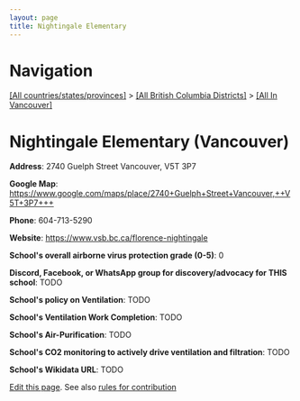 ```yaml
---
layout: page
title: Nightingale Elementary
---
```

# Navigation

[[All countries/states/provinces]](../../..) > [[All British Columbia Districts]](../..) > [[All In Vancouver]](..)

# Nightingale Elementary (Vancouver)

**Address**: 2740 Guelph Street Vancouver,  V5T 3P7

**Google Map**: <https://www.google.com/maps/place/2740+Guelph+Street+Vancouver,++V5T+3P7+++>

**Phone**: 604-713-5290

**Website**: <https://www.vsb.bc.ca/florence-nightingale>

**School's overall airborne virus protection grade (0-5)**: 0

**Discord, Facebook, or WhatsApp group for discovery/advocacy for THIS school**: TODO

**School's policy on Ventilation**: TODO

**School's Ventilation Work Completion**: TODO

**School's Air-Purification**: TODO

**School's CO2 monitoring to actively drive ventilation and filtration**: TODO

**School's Wikidata URL**: TODO


[Edit this page](https://github.com/ventilate-schools/BC/edit/main/./Vancouver/Nightingale_Elementary.md). See also [rules for contribution](../../../contribution-rules/)